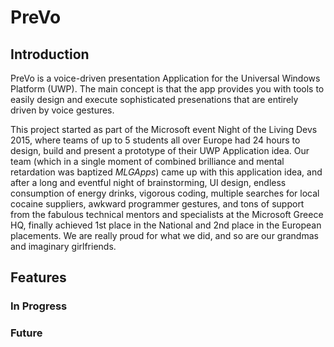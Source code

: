 # PreVo
## Introduction
PreVo is a voice-driven presentation Application for the Universal Windows Platform (UWP). The main concept is that the app provides you 
with tools to easily design and execute sophisticated presenations that are entirely driven by voice gestures.

This project started as part of the Microsoft event Night of the Living Devs 2015, where teams of up to 5 students all over Europe had 
24 hours to design, build and present a prototype of their UWP Application idea. Our team (which in a single moment of combined brilliance 
and mental retardation was baptized *MLGApps*) came up with this application idea, and after a long and eventful night of brainstorming, 
UI design, endless consumption of energy drinks, vigorous coding, multiple searches for local cocaine suppliers, awkward programmer 
gestures, and tons of support from the fabulous technical mentors and specialists at the Microsoft Greece HQ, finally achieved 1st place
in the National and 2nd place in the European placements. We are really proud for what we did, and so are our grandmas and imaginary girlfriends.

## Features
### In Progress

### Future

